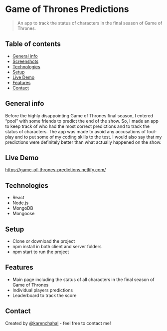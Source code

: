 # Game of Thrones Predictions
> An app to track the status of characters in the final season of Game of Thrones.

## Table of contents
* [General info](#general-info)
* [Screenshots](#screenshots)
* [Technologies](#technologies)
* [Setup](#setup)
* [Live Demo](#live-demo)
* [Features](#features)
* [Contact](#contact)

## General info
Before the highly disappointing Game of Thrones final season, I entered  “pool” with some friends to predict the end of the show. So, I made an app to keep track of who had the most correct predictions and to track the status of characters. The app was made to avoid any accusations of foul-play and to put some of my coding skills to the test. I would also say that my predictions were definitely better than what actually happened on the show.

## Live Demo
https://game-of-thrones-predictions.netlify.com/

## Technologies
* React
* Node.js
* MongoDB
* Mongoose

## Setup
 - Clone or download the project
 - npm install in both client and server folders
 - npm start to run the project
 
## Features
* Main page including the status of all characters in the final season of Game of Thrones
* Individual players predictions
* Leaderboard to track the score

## Contact
Created by [@karenchahal](https://www.karenjeetchahal.com) - feel free to contact me!
